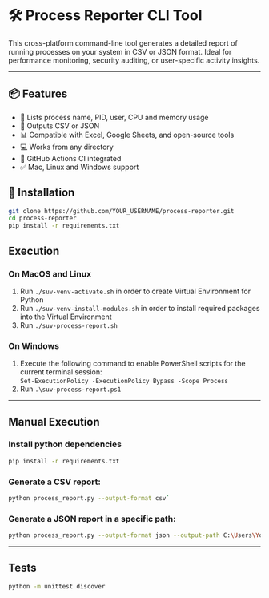# 🛠️ Process Reporter CLI Tool

This cross-platform command-line tool generates a detailed report of running processes on your system in CSV or JSON format. Ideal for performance monitoring, security auditing, or user-specific activity insights.

---

## 📦 Features

- 🧠 Lists process name, PID, user, CPU and memory usage
- 📄 Outputs CSV or JSON
- 📊 Compatible with Excel, Google Sheets, and open-source tools
- 💻 Works from any directory
- 🚀 GitHub Actions CI integrated
- ✅ Mac, Linux and Windows support

## 🚀 Installation

```bash
git clone https://github.com/YOUR_USERNAME/process-reporter.git
cd process-reporter
pip install -r requirements.txt
```

## Execution

### On MacOS and Linux

1. Run `./suv-venv-activate.sh` in order to create Virtual Environment for Python
2. Run `./suv-venv-install-modules.sh` in order to install required packages into the Virtual Environment
3. Run `./suv-process-report.sh`

### On Windows

1. Execute the following command to enable PowerShell scripts for the current terminal session:  
`Set-ExecutionPolicy -ExecutionPolicy Bypass -Scope Process`  
2. Run `.\suv-process-report.ps1`

---

## Manual Execution

### Install python dependencies
```bash
pip install -r requirements.txt
```

### Generate a CSV report:

```bash
python process_report.py --output-format csv`
```

### Generate a JSON report in a specific path:

```bash
python process_report.py --output-format json --output-path C:\Users\YourName\Documents\report.json
```

---

## Tests

```bash
python -m unittest discover
```


